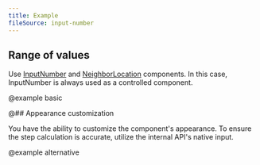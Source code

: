 ```yaml
---
title: Example
fileSource: input-number
---
```


## Range of values

Use [InputNumber](/components/input-number) and [NeighborLocation](/utils/neighbor-location) components. In this case, InputNumber is always used as a controlled component.

@example basic

@## Appearance customization

You have the ability to customize the component's appearance. To ensure the step calculation is accurate, utilize the internal API's native input.

@example alternative
